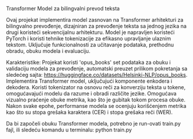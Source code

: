 Transformer Model za bilingvalni prevod teksta

Ovaj projekat implementira model zasnovan na Transformer arhitekturi za bilingvalno prevođenje, dizajniran za prevođenje teksta sa 
jednog jezika na drugi koristeći sekvencijalnu arhitekturu. Model je napravljen koristeći PyTorch i koristi tehnike tokenizacije za 
efikasno upravljanje ulaznim tekstom. Uključuje funkcionalnosti za učitavanje podataka, prethodnu obradu, obuku modela i evaluaciju.

Karakteristike:
Projekat koristi 'opus_books' set podataka za obuku i validaciju modela za prevođenje, automatski preuzet 
prilikom pokretanja sa sledećeg sajta: https://huggingface.co/datasets/Helsinki-NLP/opus_books.
Implementira Transformer model, uključujući komponente enkodera i dekodera.
Koristi tokenizator na osnovu reči za konverziju teksta u tokene, omogućavajući modelu da razume i obradi različite jezike.
Omogućava vizualno praćenje obuke metrika, kao što je gubitak tokom procesa obuke.
Nakon svake epohe, performanse modela se ocenjuju korišćenjem metrika kao što su stopa grešaka karaktera (CER) i stopa grešaka reči (WER).

Da bi započeli obuku Transformer modela, potrebno je run-ovati train.py fajl, ili sledeću komandu u terminalu:
  python train.py


    
